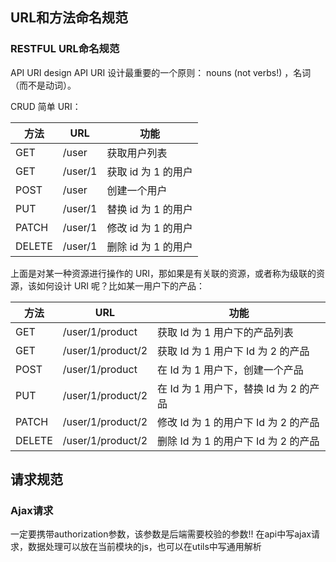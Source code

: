 ## URL和方法命名规范

### RESTFUL URL命名规范

API URI design
API URI 设计最重要的一个原则： nouns (not verbs!) ，名词（而不是动词）。

CRUD 简单 URI：

|  方法   | URL       |       功能       |
|--------|-----------|------------------|
| GET    | /user    | 获取用户列表       |
| GET    | /user/1  | 获取 id 为 1 的用户|
| POST   | /user    | 创建一个用户       |
| PUT    | /user/1  | 替换 id 为 1 的用户|
| PATCH  | /user/1  | 修改 id 为 1 的用户|
| DELETE | /user/1  | 删除 id 为 1 的用户|

上面是对某一种资源进行操作的 URI，那如果是有关联的资源，或者称为级联的资源，该如何设计 URI 呢？比如某一用户下的产品：

|  方法   | URL                 |             功能                   |
|--------|---------------------|------------------------------------|
| GET    | /user/1/product   | 获取 Id 为 1 用户下的产品列表         |
| GET    | /user/1/product/2 | 获取 Id 为 1 用户下 Id 为 2 的产品    |
| POST   | /user/1/product   | 在 Id 为 1 用户下，创建一个产品       |
| PUT    | /user/1/product/2 | 在 Id 为 1 用户下，替换 Id 为 2 的产品|
| PATCH  | /user/1/product/2 | 修改 Id 为 1 的用户下 Id 为 2 的产品  |
| DELETE | /user/1/product/2 | 删除 Id 为 1 的用户下 Id 为 2 的产品  |

## 请求规范

### Ajax请求
一定要携带authorization参数，该参数是后端需要校验的参数!!
在api中写ajax请求，数据处理可以放在当前模块的js，也可以在utils中写通用解析
